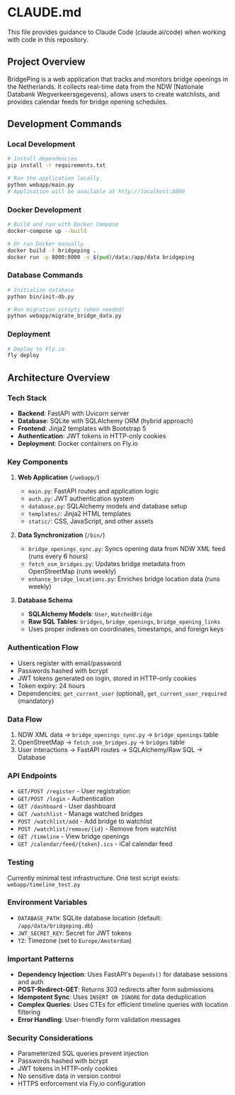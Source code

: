 # CLAUDE.md

This file provides guidance to Claude Code (claude.ai/code) when working with code in this repository.

## Project Overview

BridgePing is a web application that tracks and monitors bridge openings in the Netherlands. It collects real-time data from the NDW (Nationale Databank Wegverkeersgegevens), allows users to create watchlists, and provides calendar feeds for bridge opening schedules.

## Development Commands

### Local Development
```bash
# Install dependencies
pip install -r requirements.txt

# Run the application locally
python webapp/main.py
# Application will be available at http://localhost:8000
```

### Docker Development
```bash
# Build and run with Docker Compose
docker-compose up --build

# Or run Docker manually
docker build -t bridgeping .
docker run -p 8000:8000 -v $(pwd)/data:/app/data bridgeping
```

### Database Commands
```bash
# Initialize database
python bin/init-db.py

# Run migration scripts (when needed)
python webapp/migrate_bridge_data.py
```

### Deployment
```bash
# Deploy to Fly.io
fly deploy
```

## Architecture Overview

### Tech Stack
- **Backend**: FastAPI with Uvicorn server
- **Database**: SQLite with SQLAlchemy ORM (hybrid approach)
- **Frontend**: Jinja2 templates with Bootstrap 5
- **Authentication**: JWT tokens in HTTP-only cookies
- **Deployment**: Docker containers on Fly.io

### Key Components

1. **Web Application** (`/webapp/`)
   - `main.py`: FastAPI routes and application logic
   - `auth.py`: JWT authentication system
   - `database.py`: SQLAlchemy models and database setup
   - `templates/`: Jinja2 HTML templates
   - `static/`: CSS, JavaScript, and other assets

2. **Data Synchronization** (`/bin/`)
   - `bridge_openings_sync.py`: Syncs opening data from NDW XML feed (runs every 6 hours)
   - `fetch_osm_bridges.py`: Updates bridge metadata from OpenStreetMap (runs weekly)
   - `enhance_bridge_locations.py`: Enriches bridge location data (runs weekly)

3. **Database Schema**
   - **SQLAlchemy Models**: `User`, `WatchedBridge`
   - **Raw SQL Tables**: `bridges`, `bridge_openings`, `bridge_opening_links`
   - Uses proper indexes on coordinates, timestamps, and foreign keys

### Authentication Flow
- Users register with email/password
- Passwords hashed with bcrypt
- JWT tokens generated on login, stored in HTTP-only cookies
- Token expiry: 24 hours
- Dependencies: `get_current_user` (optional), `get_current_user_required` (mandatory)

### Data Flow
1. NDW XML data → `bridge_openings_sync.py` → `bridge_openings` table
2. OpenStreetMap → `fetch_osm_bridges.py` → `bridges` table
3. User interactions → FastAPI routes → SQLAlchemy/Raw SQL → Database

### API Endpoints
- `GET/POST /register` - User registration
- `GET/POST /login` - Authentication
- `GET /dashboard` - User dashboard
- `GET /watchlist` - Manage watched bridges
- `POST /watchlist/add` - Add bridge to watchlist
- `POST /watchlist/remove/{id}` - Remove from watchlist
- `GET /timeline` - View bridge openings
- `GET /calendar/feed/{token}.ics` - iCal calendar feed

### Testing
Currently minimal test infrastructure. One test script exists: `webapp/timeline_test.py`

### Environment Variables
- `DATABASE_PATH`: SQLite database location (default: `/app/data/bridgeping.db`)
- `JWT_SECRET_KEY`: Secret for JWT tokens
- `TZ`: Timezone (set to `Europe/Amsterdam`)

### Important Patterns
- **Dependency Injection**: Uses FastAPI's `Depends()` for database sessions and auth
- **POST-Redirect-GET**: Returns 303 redirects after form submissions
- **Idempotent Sync**: Uses `INSERT OR IGNORE` for data deduplication
- **Complex Queries**: Uses CTEs for efficient timeline queries with location filtering
- **Error Handling**: User-friendly form validation messages

### Security Considerations
- Parameterized SQL queries prevent injection
- Passwords hashed with bcrypt
- JWT tokens in HTTP-only cookies
- No sensitive data in version control
- HTTPS enforcement via Fly.io configuration